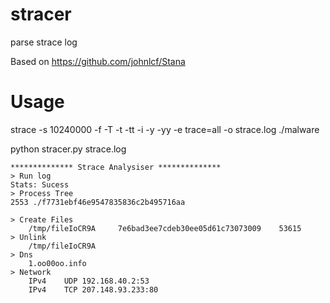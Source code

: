 # stracer
parse strace log

Based on https://github.com/johnlcf/Stana

# Usage
strace -s 10240000 -f -T -t -tt -i -y -yy -e trace=all -o strace.log ./malware

python stracer.py strace.log

```
************** Strace Analysiser **************
> Run log
Stats: Sucess
> Process Tree
2553 ./f7731ebf46e9547835836c2b495716aa

> Create Files
	/tmp/fileIoCR9A 	7e6bad3ee7cdeb30ee05d61c73073009	53615
> Unlink
	/tmp/fileIoCR9A
> Dns
	1.oo00oo.info
> Network
	IPv4	UDP	192.168.40.2:53
	IPv4	TCP	207.148.93.233:80

```
